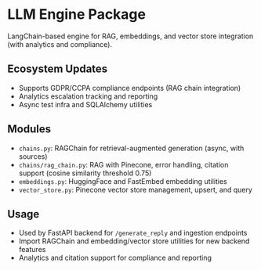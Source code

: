 # LLM Engine Package

LangChain-based engine for RAG, embeddings, and vector store integration (with analytics and compliance).

## Ecosystem Updates
- Supports GDPR/CCPA compliance endpoints (RAG chain integration)
- Analytics escalation tracking and reporting
- Async test infra and SQLAlchemy utilities

## Modules
- `chains.py`: RAGChain for retrieval-augmented generation (async, with sources)
- `chains/rag_chain.py`: RAG with Pinecone, error handling, citation support (cosine similarity threshold 0.75)
- `embeddings.py`: HuggingFace and FastEmbed embedding utilities
- `vector_store.py`: Pinecone vector store management, upsert, and query

## Usage
- Used by FastAPI backend for `/generate_reply` and ingestion endpoints
- Import RAGChain and embedding/vector store utilities for new backend features
- Analytics and citation support for compliance and reporting
